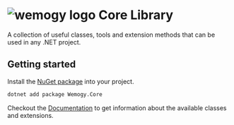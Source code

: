# ![wemogy logo](https://wemogyimages.blob.core.windows.net/logos/wemogy-github-tiny.png) Core Library

A collection of useful classes, tools and extension methods that can be used in any .NET project.

## Getting started

Install the [NuGet package](https://www.nuget.org/packages/Wemogy.Core) into your project.

```bash
dotnet add package Wemogy.Core
```

Checkout the [Documentation](https://libs-core.docs.wemogy.com/) to get information about the available classes and extensions.
